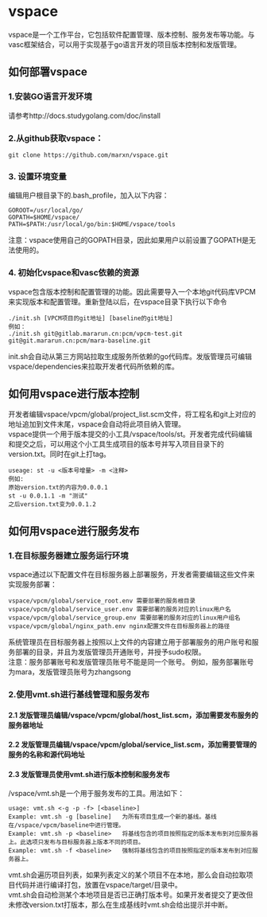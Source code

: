 # vspace
vspace是一个工作平台，它包括软件配置管理、版本控制、服务发布等功能。与vasc框架结合，可以用于实现基于go语言开发的项目版本控制和发版管理。
## 如何部署vspace
### 1.安装GO语言开发环境
请参考http://docs.studygolang.com/doc/install
### 2.从github获取vspace：
```
git clone https://github.com/marxn/vspace.git
```
### 3. 设置环境变量
编辑用户根目录下的.bash_profile，加入以下内容：
```
GOROOT=/usr/local/go/
GOPATH=$HOME/vspace/
PATH=$PATH:/usr/local/go/bin:$HOME/vspace/tools
```
注意：vspace使用自己的GOPATH目录，因此如果用户以前设置了GOPATH是无法使用的。
### 4. 初始化vspace和vasc依赖的资源
vspace包含版本控制和配置管理的功能。因此需要导入一个本地git代码库VPCM来实现版本和配置管理。重新登陆以后，在vspace目录下执行以下命令
```
./init.sh [VPCM项目的git地址] [baseline的git地址]
例如：
./init.sh git@gitlab.mararun.cn:pcm/vpcm-test.git git@git.mararun.cn:pcm/mara-baseline.git
```
init.sh会自动从第三方网站拉取生成服务所依赖的go代码库。发版管理员可编辑vspace/dependencies来拉取开发者代码所依赖的库。  
## 如何用vspace进行版本控制
开发者编辑vspace/vpcm/global/project_list.scm文件，将工程名和git上对应的地址追加到文件末尾，vspace会自动将此项目纳入管理。  
vspace提供一个用于版本提交的小工具/vspace/tools/st。开发者完成代码编辑和提交之后，可以用这个小工具生成项目的版本号并写入项目目录下的version.txt。同时在git上打tag。  
```
useage: st -u <版本号增量> -m <注释>
例如: 
原始version.txt的内容为0.0.0.1
st -u 0.0.1.1 -m "测试"
之后version.txt变为0.0.1.2
```
## 如何用vspace进行服务发布
### 1.在目标服务器建立服务运行环境
vspace通过以下配置文件在目标服务器上部署服务，开发者需要编辑这些文件来实现服务部署：
```
vspace/vpcm/global/service_root.env 需要部署的服务根目录
vspace/vpcm/global/service_user.env 需要部署的服务对应的linux用户名
vspace/vpcm/global/service_group.env 需要部署的服务对应的linux用户组名
vspace/vpcm/global/nginx_path.env nginx配置文件在目标服务器上的路径
```
系统管理员在目标服务器上按照以上文件的内容建立用于部署服务的用户账号和服务部署的目录，并且为发版管理员开通账号，并授予sudo权限。  
注意：服务部署账号和发版管理员账号不能是同一个账号。  例如，服务部署账号为mara，发版管理员账号为zhangsong
### 2.使用vmt.sh进行基线管理和服务发布
#### 2.1 发版管理员编辑/vspace/vpcm/global/host_list.scm，添加需要发布服务的服务器地址
#### 2.2 发版管理员编辑/vspace/vpcm/global/service_list.scm，添加需要管理的服务的名称和源代码地址
#### 2.3 发版管理员使用vmt.sh进行版本控制和服务发布
/vspace/vmt.sh是一个用于服务发布的工具。用法如下：
```
usage: vmt.sh <-g -p -f> [<baseline>]
Example: vmt.sh -g [baseline]   为所有项目生成一个新的基线。基线在/vspace/vpcm/baseline中进行管理。
Example: vmt.sh -p <baseline>   将基线包含的项目按照指定的版本发布到对应服务器上。此选项只发布与目标服务器上版本不同的项目。
Example: vmt.sh -f <baseline>   强制将基线包含的项目按照指定的版本发布到对应服务器上。
```
vmt.sh会遍历项目列表，如果列表定义的某个项目不在本地，那么会自动拉取项目代码并进行编译打包，放置在vspace/target/目录中。  
vmt.sh会自动检测某个本地项目是否已正确打版本号。如果开发者提交了更改但未修改version.txt打版本，那么在生成基线时vmt.sh会给出提示并中断。  
